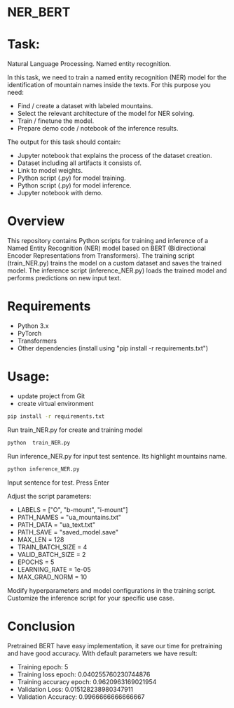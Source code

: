 # NER_BERT
# Task:
Natural Language Processing.
Named entity recognition.

In this task, we need to train a named entity recognition (NER) model for the identification of
mountain names inside the texts. For this purpose you need:

- Find / create a dataset with labeled mountains.
- Select the relevant architecture of the model for NER solving.
- Train / finetune the model.
- Prepare demo code / notebook of the inference results.

The output for this task should contain:

- Jupyter notebook that explains the process of the dataset creation.
- Dataset including all artifacts it consists of.
- Link to model weights.
- Python script (.py) for model training.
- Python script (.py) for model inference.
- Jupyter notebook with demo.

# Overview
This repository contains Python scripts for training and inference of a Named Entity Recognition (NER) model based 
on BERT (Bidirectional Encoder Representations from Transformers). The training script (train_NER.py) trains the model
on a custom dataset and saves the trained model. The inference script (inference_NER.py) loads the trained model
and performs predictions on new input text.

# Requirements
- Python 3.x
- PyTorch
- Transformers 
- Other dependencies (install using "pip install -r requirements.txt")

# Usage:
- update project from Git
- create virtual environment 
```bash
pip install -r requirements.txt
```
Run train_NER.py for create and training model
```bash
python  train_NER.py
```
Run inference_NER.py for input test sentence. Its highlight mountains name.
```bash
python inference_NER.py
```
Input sentence for test. Press Enter

Adjust the script parameters:
- LABELS = ["O", "b-mount", "i-mount"]
- PATH_NAMES = "ua_mountains.txt"
- PATH_DATA = "ua_text.txt"
- PATH_SAVE = "saved_model.save"
- MAX_LEN = 128
- TRAIN_BATCH_SIZE = 4 
- VALID_BATCH_SIZE = 2
- EPOCHS = 5
- LEARNING_RATE = 1e-05
- MAX_GRAD_NORM = 10


Modify hyperparameters and model configurations in the training script.
Customize the inference script for your specific use case.

# Conclusion
Pretrained BERT have easy implementation, it save our time for pretraining and have good accuracy.
With default parameters we have result:
- Training epoch: 5
- Training loss epoch: 0.040255760230744876
- Training accuracy epoch: 0.9620963169021954
- Validation Loss: 0.015128238980347911
- Validation Accuracy: 0.9966666666666667
